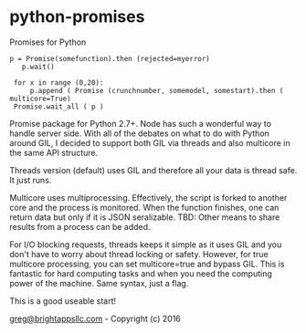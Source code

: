 # python-promises
Promises for Python

```
p = Promise(somefunction).then (rejected=myerror)
   p.wait()
 
 for x in range (0,20):
     p.append ( Promise (crunchnumber, somemodel, somestart).then ( multicore=True)
 Promise.wait_all ( p )
 ```


 Promise package for Python 2.7+.  Node has such a wonderful way to handle server side.  With all of the debates
 on what to do with Python around GIL, I decided to support both GIL via threads and also multicore in the same
 API structure.

 Threads version (default) uses GIL and therefore all your data is thread safe.  It just runs.

 Multicore uses multiprocessing.  Effectively, the script is forked to another core and the process is monitored.
   When the function finishes, one can return data but only if it is JSON seralizable. TBD:  Other means to
   share results from a process can be added.

 For I/O blocking requests, threads keeps it simple as it uses GIL and you don't have to worry about thread locking or safety.  However, for true multicore processing, you can set multicore=true and bypass GIL.  This is fantastic for hard computing tasks and when you need the computing power of the machine.  Same syntax, just a flag.
 
 This is a good useable start!


 greg@brightappsllc.com - Copyright (c) 2016
